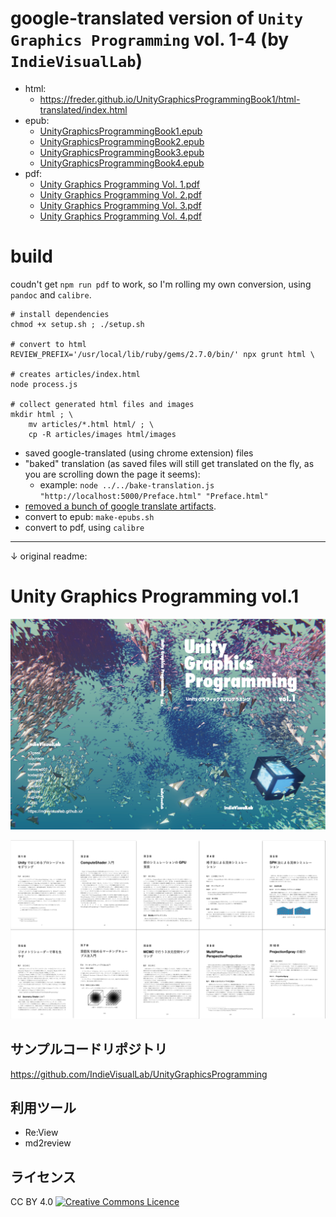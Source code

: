 # google-translated version of `Unity Graphics Programming` vol. 1-4 (by `IndieVisualLab`)

- html:
    - https://freder.github.io/UnityGraphicsProgrammingBook1/html-translated/index.html
- epub:
    - [UnityGraphicsProgrammingBook1.epub](https://github.com/freder/UnityGraphicsProgrammingBook1/blob/translation/html-translated/UnityGraphicsProgrammingBook1.epub)
    - [UnityGraphicsProgrammingBook2.epub](https://github.com/freder/UnityGraphicsProgrammingBook1/blob/translation/html-translated/UnityGraphicsProgrammingBook2.epub)
    - [UnityGraphicsProgrammingBook3.epub](https://github.com/freder/UnityGraphicsProgrammingBook1/blob/translation/html-translated/UnityGraphicsProgrammingBook3.epub)
    - [UnityGraphicsProgrammingBook4.epub](https://github.com/freder/UnityGraphicsProgrammingBook1/blob/translation/html-translated/UnityGraphicsProgrammingBook4.epub)
- pdf:
    - [Unity Graphics Programming Vol. 1.pdf](https://github.com/freder/UnityGraphicsProgrammingBook1/blob/translation/html-translated/Unity%20Graphics%20Programming%20Vol.%201.pdf)
    - [Unity Graphics Programming Vol. 2.pdf](https://github.com/freder/UnityGraphicsProgrammingBook1/blob/translation/html-translated/Unity%20Graphics%20Programming%20Vol.%202.pdf)
    - [Unity Graphics Programming Vol. 3.pdf](https://github.com/freder/UnityGraphicsProgrammingBook1/blob/translation/html-translated/Unity%20Graphics%20Programming%20Vol.%203.pdf)
    - [Unity Graphics Programming Vol. 4.pdf](https://github.com/freder/UnityGraphicsProgrammingBook1/blob/translation/html-translated/Unity%20Graphics%20Programming%20Vol.%204.pdf)

# build

coudn't get `npm run pdf` to work, so I'm rolling my own conversion, using `pandoc` and `calibre`.

```
# install dependencies
chmod +x setup.sh ; ./setup.sh

# convert to html
REVIEW_PREFIX='/usr/local/lib/ruby/gems/2.7.0/bin/' npx grunt html \

# creates articles/index.html
node process.js

# collect generated html files and images
mkdir html ; \
    mv articles/*.html html/ ; \
    cp -R articles/images html/images
```

- saved google-translated (using chrome extension) files
- "baked" translation (as saved files will still get translated on the fly, as you are scrolling down the page it seems):
    - example: `node ../../bake-translation.js "http://localhost:5000/Preface.html" "Preface.html"`
- [removed a bunch of google translate artifacts](https://github.com/freder/UnityGraphicsProgrammingBook1/commit/9e0f9e753a5d68ee27f41a2ae44918e5911c4c68).
- convert to epub: `make-epubs.sh`
- convert to pdf, using `calibre`

---

↓ original readme:

# Unity Graphics Programming vol.1

![Cover](https://raw.githubusercontent.com/IndieVisualLab/UnityGraphicsProgrammingBook1/master/images/cover.png)

![Chapters](https://raw.githubusercontent.com/IndieVisualLab/UnityGraphicsProgrammingBook1/master/images/chapters.png)

## サンプルコードリポジトリ
https://github.com/IndieVisualLab/UnityGraphicsProgramming

## 利用ツール

- Re:View
- md2review

## ライセンス
CC BY 4.0
<a rel="license" href="http://creativecommons.org/licenses/by/4.0/"><img alt="Creative Commons Licence" style="border-width:0" src="https://i.creativecommons.org/l/by/4.0/80x15.png" /></a>
